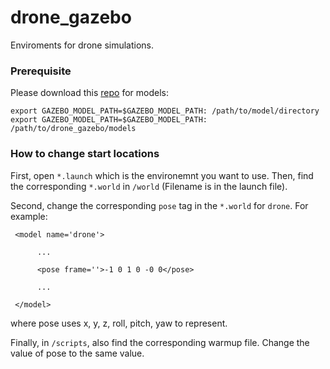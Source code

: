 # drone_gazebo
Enviroments for drone simulations.

### Prerequisite
Please download this [repo](https://github.com/osrf/gazebo_models) for models:
```
export GAZEBO_MODEL_PATH=$GAZEBO_MODEL_PATH: /path/to/model/directory
export GAZEBO_MODEL_PATH=$GAZEBO_MODEL_PATH: /path/to/drone_gazebo/models
```

### How to change start locations
First, open ```*.launch``` which is the environemnt you want to use. Then, find the corresponding ```*.world``` in ```/world``` (Filename is in the launch file).


Second, change the corresponding ```pose``` tag in the ```*.world``` for ```drone```. For example:
```
 <model name='drone'>
 
      ...
       
      <pose frame=''>-1 0 1 0 -0 0</pose>
      
      ...
      
 </model>
```
where pose uses x, y, z, roll, pitch, yaw to represent.

Finally, in ```/scripts```, also find the corresponding warmup file. Change the value of pose to the same value.
